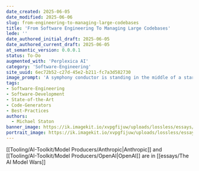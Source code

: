 ```yaml
---
date_created: 2025-06-05
date_modified: 2025-06-06
slug: from-engineering-to-managing-large-codebases
title: 'From Software Engineering To Managing Large Codebases'
lede: ''
date_authored_initial_draft: 2025-06-05
date_authored_current_draft: 2025-06-05
at_semantic_version: 0.0.0.1
status: To-Do
augmented_with: 'Perplexica AI'
category: 'Software-Engineering'
site_uuid: 6ec72b52-c27d-45e2-b211-fc7a3d582730
image_prompt: 'A symphony conductor is standing in the middle of a startup office motioning with his wand as if he is conducting a symphony. He is surrounded by software engineers at desks with large monitors that are coding with headphones on.'
tags:
- Software-Engineering
- Software-Development
- State-of-the-Art
- Code-Generators
- Best-Practices
authors:
  - Michael Staton
banner_image: https://ik.imagekit.io/xvpgfijuw/uploads/lossless/essays/2025-06-08_banner_image_From-Software-Engineering-to-Managing-Large-Codebases_56dc1c47-2dd2-4fb7-853b-747f05eaa8a6_RDZdDD34h.webp
portrait_image: https://ik.imagekit.io/xvpgfijuw/uploads/lossless/essays/2025-06-08_portrait_image_From-Software-Engineering-to-Managing-Large-Codebases_0c49e939-4ba6-408a-b929-6b02df27f80e_eo9ztIFc7.webp
---
```


[[Tooling/AI-Toolkit/Model Producers/Anthropic|Anthropic]] and [[Tooling/AI-Toolkit/Model Producers/OpenAI|OpenAI]] are in [[essays/The AI Model Wars]]

